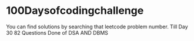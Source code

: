 # 100Daysofcodingchallenge

You can find solutions by searching that leetcode problem number.
Till Day 30 82 Questions Done of DSA AND DBMS
